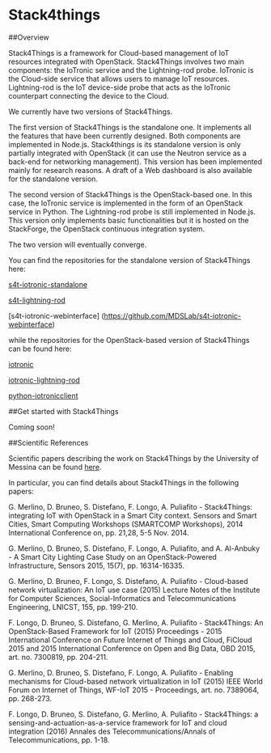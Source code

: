 # Stack4things

##Overview

Stack4Things is a framework for Cloud-based management of IoT resources integrated with OpenStack. Stack4Things involves two main components: the IoTronic service and the Lightning-rod probe. IoTronic is the Cloud-side service that allows users to manage IoT resources. Lightning-rod is the IoT device-side probe that acts as the IoTronic counterpart connecting the device to the Cloud. 

We currently have two versions of Stack4Things. 

The first version of Stack4Things is the standalone one. It implements all the features that have been currently designed. Both components are implemented in Node.js. Stack4things is its standalone version is only partially integrated with OpenStack (it can use the Neutron service as a back-end for networking management). This version has been implemented mainly for research reasons. A draft of a Web dashboard is also available for the standalone version. 

The second version of Stack4Things is the OpenStack-based one. In this case, the IoTronic service is implemented in the form of an OpenStack service in Python. The Lightning-rod probe is still implemented in Node.js. This version only implements basic functionalities but it is hosted on the StackForge, the OpenStack continuous integration system. 

The two version will eventually converge. 

You can find the repositories for the standalone version of Stack4Things here:

[s4t-iotronic-standalone](https://github.com/MDSLab/s4t-iotronic-standalone)

[s4t-lightning-rod](https://github.com/MDSLab/s4t-lightning-rod)

[s4t-iotronic-webinterface] (https://github.com/MDSLab/s4t-iotronic-webinterface)

while the repositories for the OpenStack-based version of Stack4Things can be found here:

[iotronic](https://github.com/MDSLab/iotronic)

[iotronic-lightning-rod](https://github.com/MDSLab/iotronic-lightning-rod)

[python-iotronicclient](https://github.com/MDSLab/python-iotronicclient)

##Get started with Stack4Things

Coming soon!

##Scientific References

Scientific papers describing the work on Stack4Things by the University of Messina can be found [here](http://mdslab.unime.it/biblio).

In particular, you can find details about Stack4Things in the following papers:

G. Merlino, D. Bruneo, S. Distefano, F. Longo, A. Puliafito - Stack4Things: integrating IoT with OpenStack in a Smart City context. Sensors and Smart Cities, Smart Computing Workshops (SMARTCOMP Workshops), 2014 International Conference on, pp. 21,28, 5-5 Nov. 2014.

G. Merlino,  D. Bruneo,  S. Distefano,  F. Longo,  A. Puliafito, and A. Al-Anbuky - A Smart City Lighting Case Study on an OpenStack-Powered Infrastructure, Sensors 2015, 15(7), pp. 16314-16335.

G. Merlino, D. Bruneo, F. Longo, S. Distefano, A. Puliafito - Cloud-based network virtualization: An IoT use case (2015) Lecture Notes of the Institute for Computer Sciences, Social-Informatics and Telecommunications Engineering, LNICST, 155, pp. 199-210. 

F. Longo, D. Bruneo, S. Distefano, G. Merlino, A. Puliafito - Stack4Things: An OpenStack-Based Framework for IoT (2015) Proceedings - 2015 International Conference on Future Internet of Things and Cloud, FiCloud 2015 and 2015 International Conference on Open and Big Data, OBD 2015, art. no. 7300819, pp. 204-211.

G. Merlino, D. Bruneo, S. Distefano, F. Longo, A. Puliafito - Enabling mechanisms for Cloud-based network virtualization in IoT (2015) IEEE World Forum on Internet of Things, WF-IoT 2015 - Proceedings, art. no. 7389064, pp. 268-273.

F. Longo, D. Bruneo, S. Distefano, G. Merlino, A. Puliafito - Stack4Things: a sensing-and-actuation-as-a-service framework for IoT and cloud integration (2016) Annales des Telecommunications/Annals of Telecommunications, pp. 1-18.
